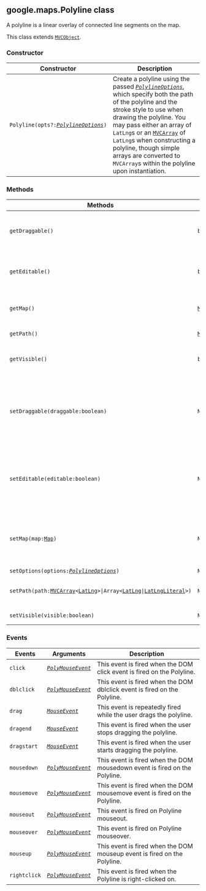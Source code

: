 <h2 id="Polyline">
google.maps.Polyline
class
</h2><p>A polyline is a linear overlay of connected line segments on the map.</p><p>This class extends
<code><a href="https://github.com/amenadiel/google-maps-documentation/blob/master/docs/google.maps.MVCObject.md">MVCObject</a></code>.
</p><h3 id="devsite_header_70">Constructor</h3><table summary="class Polyline - Constructor" width="100%">
<thead>
<tr><th>Constructor</th>
<th>Description</th>
</tr></thead>
<tbody>
<tr>
<td><code>Polyline(opts?:<a href="https://github.com/amenadiel/google-maps-documentation/blob/master/docs/google.maps.PolylineOptions.md"><em>PolylineOptions</em></a>)</code></td>
<td>Create a polyline using the passed <code><em><a href="https://github.com/amenadiel/google-maps-documentation/blob/master/docs/google.maps.PolylineOptions.md">PolylineOptions</a></em></code>, which specify both the path of the polyline and the stroke style to use when drawing the polyline. You may pass either an array of <code>LatLng</code>s or an <code><a href="https://github.com/amenadiel/google-maps-documentation/blob/master/docs/google.maps.MVCArray.md">MVCArray</a></code> of <code>LatLng</code>s when constructing a polyline, though simple arrays are converted to <code>MVCArray</code>s within the polyline upon instantiation.</td>
</tr>
</tbody>
</table><h3 id="devsite_header_71">Methods</h3><table summary="class Polyline - Methods" width="100%">
<thead>
<tr><th>Methods</th>
<th>Return Value</th>
<th>Description</th>
</tr></thead>
<tbody>
<tr>
<td><code>getDraggable()</code></td>
<td><code>boolean</code></td>
<td>Returns whether this shape can be dragged by the user.</td>
</tr>
<tr>
<td><code>getEditable()</code></td>
<td><code>boolean</code></td>
<td>Returns whether this shape can be edited by the user.</td>
</tr>
<tr>
<td><code>getMap()</code></td>
<td><code><a href="https://github.com/amenadiel/google-maps-documentation/blob/master/docs/google.maps.Map.md">Map</a></code></td>
<td>Returns the map on which this shape is attached.</td>
</tr>
<tr>
<td><code>getPath()</code></td>
<td><code><a href="https://github.com/amenadiel/google-maps-documentation/blob/master/docs/google.maps.MVCArray.md">MVCArray</a>&lt;<a href="https://github.com/amenadiel/google-maps-documentation/blob/master/docs/google.maps.LatLng.md">LatLng</a>&gt;</code></td>
<td>Retrieves the path.</td>
</tr>
<tr>
<td><code>getVisible()</code></td>
<td><code>boolean</code></td>
<td>Returns whether this poly is visible on the map.</td>
</tr>
<tr>
<td><code>setDraggable(draggable:boolean)</code></td>
<td><code>None</code></td>
<td>If set to true, the user can drag this shape over the map. The <code>geodesic</code> property defines the mode of dragging.</td>
</tr>
<tr>
<td><code>setEditable(editable:boolean)</code></td>
<td><code>None</code></td>
<td>If set to true, the user can edit this shape by dragging the control points shown at the vertices and on each segment.</td>
</tr>
<tr>
<td><code>setMap(map:<a href="https://github.com/amenadiel/google-maps-documentation/blob/master/docs/google.maps.Map.md">Map</a>)</code></td>
<td><code>None</code></td>
<td>Renders this shape on the specified map. If map is set to null, the shape will be removed.</td>
</tr>
<tr>
<td><code>setOptions(options:<a href="https://github.com/amenadiel/google-maps-documentation/blob/master/docs/google.maps.PolylineOptions.md"><em>PolylineOptions</em></a>)</code></td>
<td><code>None</code></td>
<td></td>
</tr>
<tr>
<td><code>setPath(path:<a href="https://github.com/amenadiel/google-maps-documentation/blob/master/docs/google.maps.MVCArray.md">MVCArray</a>&lt;<a href="https://github.com/amenadiel/google-maps-documentation/blob/master/docs/google.maps.LatLng.md">LatLng</a>&gt;|Array&lt;<a href="https://github.com/amenadiel/google-maps-documentation/blob/master/docs/google.maps.LatLng.md">LatLng</a>|<a href="https://github.com/amenadiel/google-maps-documentation/blob/master/docs/google.maps.LatLngLiteral.md">LatLngLiteral</a>&gt;)</code></td>
<td><code>None</code></td>
<td>Sets the path. See <em><code><a href="https://github.com/amenadiel/google-maps-documentation/blob/master/docs/google.maps.PolylineOptions.md">PolylineOptions</a></code></em> for more details.</td>
</tr>
<tr>
<td><code>setVisible(visible:boolean)</code></td>
<td><code>None</code></td>
<td>Hides this poly if set to <code>false</code>.</td>
</tr>
</tbody>
</table><h3 id="devsite_header_72">Events</h3><table summary="class Polyline - Events" width="100%">
<thead>
<tr><th>Events</th>
<th>Arguments</th>
<th>Description</th>
</tr></thead>
<tbody>
<tr>
<td><code>click</code></td>
<td><code><a href="https://github.com/amenadiel/google-maps-documentation/blob/master/docs/google.maps.PolyMouseEvent.md"><em>PolyMouseEvent</em></a></code></td>
<td>This event is fired when the DOM click event is fired on the Polyline.</td>
</tr>
<tr>
<td><code>dblclick</code></td>
<td><code><a href="https://github.com/amenadiel/google-maps-documentation/blob/master/docs/google.maps.PolyMouseEvent.md"><em>PolyMouseEvent</em></a></code></td>
<td>This event is fired when the DOM dblclick event is fired on the Polyline.</td>
</tr>
<tr>
<td><code>drag</code></td>
<td><code><a href="https://github.com/amenadiel/google-maps-documentation/blob/master/docs/google.maps.MouseEvent.md"><em>MouseEvent</em></a></code></td>
<td>This event is repeatedly fired while the user drags the polyline.</td>
</tr>
<tr>
<td><code>dragend</code></td>
<td><code><a href="https://github.com/amenadiel/google-maps-documentation/blob/master/docs/google.maps.MouseEvent.md"><em>MouseEvent</em></a></code></td>
<td>This event is fired when the user stops dragging the polyline.</td>
</tr>
<tr>
<td><code>dragstart</code></td>
<td><code><a href="https://github.com/amenadiel/google-maps-documentation/blob/master/docs/google.maps.MouseEvent.md"><em>MouseEvent</em></a></code></td>
<td>This event is fired when the user starts dragging the polyline.</td>
</tr>
<tr>
<td><code>mousedown</code></td>
<td><code><a href="https://github.com/amenadiel/google-maps-documentation/blob/master/docs/google.maps.PolyMouseEvent.md"><em>PolyMouseEvent</em></a></code></td>
<td>This event is fired when the DOM mousedown event is fired on the Polyline.</td>
</tr>
<tr>
<td><code>mousemove</code></td>
<td><code><a href="https://github.com/amenadiel/google-maps-documentation/blob/master/docs/google.maps.PolyMouseEvent.md"><em>PolyMouseEvent</em></a></code></td>
<td>This event is fired when the DOM mousemove event is fired on the Polyline.</td>
</tr>
<tr>
<td><code>mouseout</code></td>
<td><code><a href="https://github.com/amenadiel/google-maps-documentation/blob/master/docs/google.maps.PolyMouseEvent.md"><em>PolyMouseEvent</em></a></code></td>
<td>This event is fired on Polyline mouseout.</td>
</tr>
<tr>
<td><code>mouseover</code></td>
<td><code><a href="https://github.com/amenadiel/google-maps-documentation/blob/master/docs/google.maps.PolyMouseEvent.md"><em>PolyMouseEvent</em></a></code></td>
<td>This event is fired on Polyline mouseover.</td>
</tr>
<tr>
<td><code>mouseup</code></td>
<td><code><a href="https://github.com/amenadiel/google-maps-documentation/blob/master/docs/google.maps.PolyMouseEvent.md"><em>PolyMouseEvent</em></a></code></td>
<td>This event is fired when the DOM mouseup event is fired on the Polyline.</td>
</tr>
<tr>
<td><code>rightclick</code></td>
<td><code><a href="https://github.com/amenadiel/google-maps-documentation/blob/master/docs/google.maps.PolyMouseEvent.md"><em>PolyMouseEvent</em></a></code></td>
<td>This event is fired when the Polyline is right-clicked on.</td>
</tr>
</tbody>
</table>